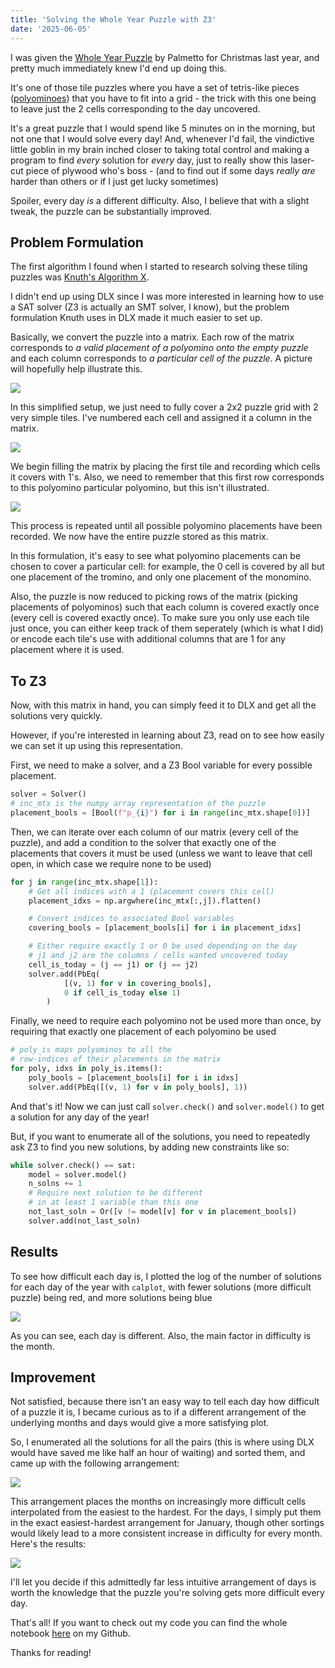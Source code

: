 ```yaml
---
title: 'Solving the Whole Year Puzzle with Z3'
date: '2025-06-05'
---
```


I was given the [Whole Year Puzzle](https://www.palmettopuzzleworks.net/product-page/the-whole-year-puzzle) by Palmetto for Christmas
last year, and pretty much immediately knew I'd end up doing this.

It's one of those tile puzzles where you have a set of tetris-like pieces ([polyominoes](https://en.wikipedia.org/wiki/Polyomino))
that you have to fit into a grid - the trick with this one being to leave just the 2 cells corresponding to the day uncovered.

It's a great puzzle that I would spend like 5 minutes on in the morning, but not one that I would solve every day! And, whenever I'd fail,
the vindictive little goblin in my brain inched closer to taking total control and making a program to find *every* solution
for *every* day, just to really show this laser-cut piece of plywood who's boss - (and to find out if some days *really are* harder
than others or if I just get lucky sometimes)

Spoiler, every day *is* a different difficulty. Also, I believe that with a slight tweak, the puzzle can be substantially improved.

## Problem Formulation

The first algorithm I found when I started to research solving these tiling puzzles was [Knuth's Algorithm X](https://en.wikipedia.org/wiki/Knuth%27s_Algorithm_X).

I didn't end up using DLX since I was more interested in learning how to use a SAT solver (Z3 is actually an SMT solver, I know), but the problem 
formulation Knuth uses in DLX made it much easier to set up.

Basically, we convert the puzzle into a matrix. Each row of the matrix corresponds to *a valid placement of a polyomino onto the empty puzzle*
and each column corresponds to *a particular cell of the puzzle*. A picture will hopefully help illustrate this.

![](/images/ys1.png)

In this simplified setup, we just need to fully cover a 2x2 puzzle grid with 2 very simple tiles. I've numbered each cell and assigned it 
a column in the matrix.

![](/images/ys2.png)

We begin filling the matrix by placing the first tile and recording which cells it covers with 1's. Also, we need to remember that this first
row corresponds to this polyomino particular polyomino, but this isn't illustrated.

![](/images/ys3.png)

This process is repeated until all possible polyomino placements have been recorded. We now have the entire puzzle stored as this matrix.

In this formulation, it's easy to see what polyomino placements can be chosen to cover a particular cell: for example, the 0 cell is covered by all
but one placement of the tromino, and only one placement of the monomino. 

Also, the puzzle is now reduced to picking rows of the matrix (picking placements of polyominos) such that each column is covered exactly once 
(every cell is covered exactly once). 
To make sure you only use each tile just once, you can either keep track of them seperately (which is what I did) or encode 
each tile's use with additional columns that are 1 for any placement where it is used.

## To Z3

Now, with this matrix in hand, you can simply feed it to DLX and get all the solutions very quickly. 

However, if you're interested in learning about Z3, read on to see how easily we can set it up using this representation.

First, we need to make a solver, and a Z3 Bool variable for every possible placement.

```python
solver = Solver()
# inc_mtx is the numpy array representation of the puzzle
placement_bools = [Bool(f"p_{i}") for i in range(inc_mtx.shape[0])]
```

Then, we can iterate over each column of our matrix (every cell of the puzzle), and add a condition to the solver 
that exactly one of the placements that covers it must be used (unless we want to leave that cell open, in which
case we require none to be used)

```python
for j in range(inc_mtx.shape[1]):
    # Get all indices with a 1 (placement covers this cell)
    placement_idxs = np.argwhere(inc_mtx[:,j]).flatten() 

    # Convert indices to associated Bool variables
    covering_bools = [placement_bools[i] for i in placement_idxs]

    # Either require exactly 1 or 0 be used depending on the day
    # j1 and j2 are the columns / cells wanted uncovered today
    cell_is_today = (j == j1) or (j == j2) 
    solver.add(PbEq(
            [(v, 1) for v in covering_bools], 
            0 if cell_is_today else 1)
        )
```

Finally, we need to require each polyomino not be used more than once, by requiring that exactly one placement of 
each polyomino be used

```python
# poly_is maps polyominos to all the 
# row-indices of their placements in the matrix
for poly, idxs in poly_is.items():
    poly_bools = [placement_bools[i] for i in idxs]
    solver.add(PbEq([(v, 1) for v in poly_bools], 1))
```

And that's it! Now we can just call `solver.check()` and `solver.model()` to get a solution for any day of the year!

But, if you want to enumerate all of the solutions, you need to repeatedly ask Z3 to find you new solutions, by adding 
new constraints like so:

```python
while solver.check() == sat:
    model = solver.model()
    n_solns += 1
    # Require next solution to be different 
    # in at least 1 variable than this one
    not_last_soln = Or([v != model[v] for v in placement_bools]) 
    solver.add(not_last_soln)
```

## Results 

To see how difficult each day is, I plotted the log of the number of solutions for each day of the year with `calplot`, with fewer solutions 
(more difficult puzzle) being red, and more solutions being blue

![](/images/year_heatmap.png)

As you can see, each day is different. Also, the main factor in difficulty is the month. 

## Improvement

Not satisfied, because there isn't an easy way to tell each day how difficult of a puzzle it is, I became curious as to if a 
different arrangement of the underlying months and days would give a more satisfying plot.

So, I enumerated all the solutions for all the pairs (this is where using DLX would have saved me like half an hour of waiting)
and sorted them, and came up with the following arrangement:

![](/images/wypv2.png)

This arrangement places the months on increasingly more difficult cells interpolated from the easiest to the hardest. For the days, I simply 
put them in the exact easiest-hardest arrangement for January, though other sortings would likely lead to a more consistent increase in difficulty 
for every month. Here's the results:

![](/images/year_heatmapv2.png)

I'll let you decide if this admittedly far less intuitive arrangement of days is worth the knowledge that the puzzle you're solving gets more difficult every day.

That's all! If you want to check out my code you can find the whole notebook [here](https://github.com/jcrowe6/whole-year-puzzle-z3/blob/master/yearsat.ipynb) on my Github.

Thanks for reading!

